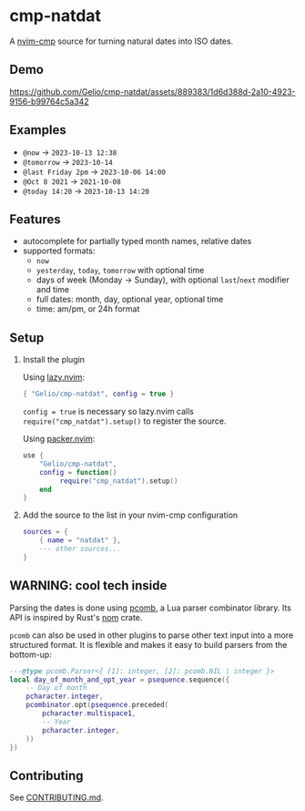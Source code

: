 # cmp-natdat

A [nvim-cmp](https://github.com/hrsh7th/nvim-cmp) source for turning natural
dates into ISO dates.

## Demo

https://github.com/Gelio/cmp-natdat/assets/889383/1d6d388d-2a10-4923-9156-b99764c5a342

## Examples

- `@now` -> `2023-10-13 12:38`
- `@tomorrow` -> `2023-10-14`
- `@last Friday 2pm` -> `2023-10-06 14:00`
- `@Oct 8 2021` -> `2021-10-08`
- `@today 14:20` -> `2023-10-13 14:20`

## Features

- autocomplete for partially typed month names, relative dates
- supported formats:
  - `now`
  - `yesterday`, `today`, `tomorrow` with optional time
  - days of week (Monday -> Sunday), with optional `last`/`next` modifier and
    time
  - full dates: month, day, optional year, optional time
  - time: am/pm, or 24h format

## Setup

1. Install the plugin

   Using [lazy.nvim](https://github.com/folke/lazy.nvim):

   ```lua
   { "Gelio/cmp-natdat", config = true }
   ```

   `config = true` is necessary so lazy.nvim calls
   `require("cmp_natdat").setup()` to register the source.

   Using [packer.nvim](https://github.com/wbthomason/packer.nvim):

   ```lua
   use {
       "Gelio/cmp-natdat",
       config = function()
            require("cmp_natdat").setup()
       end
   }
   ```

2. Add the source to the list in your nvim-cmp configuration

   ```lua
   sources = {
       { name = "natdat" },
       --- other sources...
   }
   ```

## WARNING: cool tech inside

Parsing the dates is done using [pcomb](./lua/pcomb/), a Lua parser combinator
library. Its API is inspired by Rust's [nom](https://github.com/rust-bakery/nom)
crate.

`pcomb` can also be used in other plugins to parse other text input into a more
structured format. It is flexible and makes it easy to build parsers from the
bottom-up:

```lua
---@type pcomb.Parser<{ [1]: integer, [2]: pcomb.NIL | integer }>
local day_of_month_and_opt_year = psequence.sequence({
    -- Day of month
    pcharacter.integer,
    pcombinator.opt(psequence.preceded(
        pcharacter.multispace1,
        -- Year
        pcharacter.integer,
    ))
})
```

## Contributing

See [CONTRIBUTING.md](./CONTRIBUTING.md).
